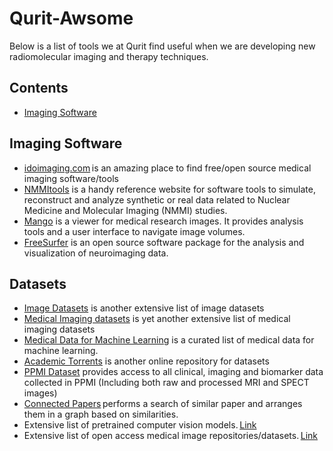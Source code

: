 # Qurit-Awsome
Below is a list of tools we at Qurit find useful when we are developing new radiomolecular imaging and therapy techniques.

## Contents
- [Imaging Software](#imaging-software)

## Imaging Software
- [idoimaging.com](https://idoimaging.com/) is an amazing place to find free/open source medical imaging software/tools 
- [NMMItools](https://nmmitools.org/) is a handy reference website for software tools to simulate, reconstruct and analyze synthetic or real data related to Nuclear Medicine and Molecular Imaging (NMMI) studies.
- [Mango](http://ric.uthscsa.edu/mango/) is a viewer for medical research images. It provides analysis tools and a user interface to navigate image volumes. 
- [FreeSurfer](https://surfer.nmr.mgh.harvard.edu/fswiki) is an open source software package for the analysis and visualization of neuroimaging data. 

## Datasets
- [Image Datasets](https://sites.google.com/site/aacruzr/image-datasets) is another extensive list of image datasets 
- [Medical Imaging datasets](https://github.com/sfikas/medical-imaging-datasets) is yet another extensive list of medical imaging datasets 
- [Medical Data for Machine Learning](https://github.com/beamandrew/medical-data) is a curated list of medical data for machine learning. 
- [Academic Torrents](https://academictorrents.com/browse.php?cat=6) is another online repository for datasets 
- [PPMI Dataset](https://www.ppmi-info.org/access-data-specimens/download-data/) provides access to all clinical, imaging and biomarker data collected in PPMI (Including both raw and processed MRI and SPECT images)
- [Connected Papers](https://www.connectedpapers.com/) performs a search of similar paper and arranges them in a graph based on similarities. 
- Extensive list of pretrained computer vision models. [Link](https://github.com/balavenkatesh3322/CV-pretrained-model) 
- Extensive list of open access medical image repositories/datasets. [Link](http://www.aylward.org/notes/open-access-medical-image-repositories) 






 




  


